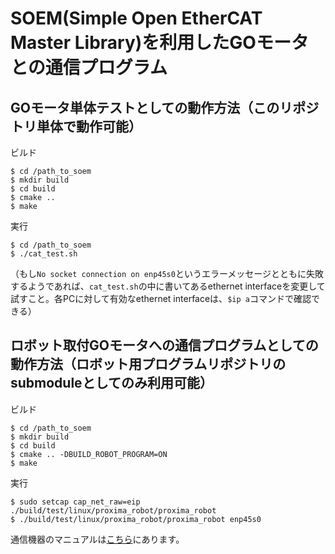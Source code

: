 # SOEM(Simple Open EtherCAT Master Library)を利用したGOモータとの通信プログラム

## GOモータ単体テストとしての動作方法（このリポジトリ単体で動作可能）

ビルド
```
$ cd /path_to_soem
$ mkdir build
$ cd build
$ cmake ..
$ make
```

実行
```
$ cd /path_to_soem
$ ./cat_test.sh
```
（もし`No socket connection on enp45s0`というエラーメッセージとともに失敗するようであれば、`cat_test.sh`の中に書いてあるethernet interfaceを変更して試すこと。各PCに対して有効なethernet interfaceは、`$ip a`コマンドで確認できる）

## ロボット取付GOモータへの通信プログラムとしての動作方法（ロボット用プログラムリポジトリのsubmoduleとしてのみ利用可能）

ビルド
```
$ cd /path_to_soem
$ mkdir build
$ cd build
$ cmake .. -DBUILD_ROBOT_PROGRAM=ON
$ make
```
実行
```
$ sudo setcap cap_net_raw=eip ./build/test/linux/proxima_robot/proxima_robot
$ ./build/test/linux/proxima_robot/proxima_robot enp45s0
```


通信機器のマニュアルは[こちら](https://docs.google.com/presentation/d/1llMmjt8A2hRTIBvRQ5TE9zqxqwxMua-kJgK8Y5UiObM/edit?usp=sharing)にあります。
